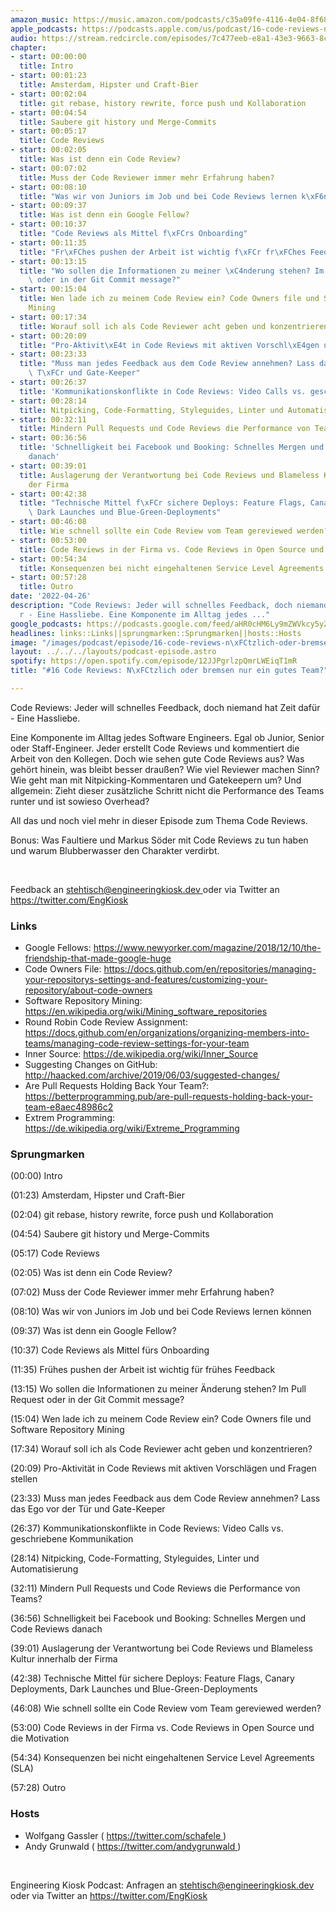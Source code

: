 ```yaml
---
amazon_music: https://music.amazon.com/podcasts/c35a09fe-4116-4e04-8f68-77d61b112e46/episodes/a5a91d87-c04e-43f1-a2dd-9f137a4fa0ef/engineering-kiosk-16-code-reviews-n%C3%BCtzlich-oder-bremsen-nur-ein-gutes-team
apple_podcasts: https://podcasts.apple.com/us/podcast/16-code-reviews-n%C3%BCtzlich-oder-bremsen-nur-ein-gutes-team/id1603082924?i=1000558699631
audio: https://stream.redcircle.com/episodes/7c477eeb-e8a1-43e3-9663-8c6d9118645f/stream.mp3
chapter:
- start: 00:00:00
  title: Intro
- start: 00:01:23
  title: Amsterdam, Hipster und Craft-Bier
- start: 00:02:04
  title: git rebase, history rewrite, force push und Kollaboration
- start: 00:04:54
  title: Saubere git history und Merge-Commits
- start: 00:05:17
  title: Code Reviews
- start: 00:02:05
  title: Was ist denn ein Code Review?
- start: 00:07:02
  title: Muss der Code Reviewer immer mehr Erfahrung haben?
- start: 00:08:10
  title: "Was wir von Juniors im Job und bei Code Reviews lernen k\xF6nnen"
- start: 00:09:37
  title: Was ist denn ein Google Fellow?
- start: 00:10:37
  title: "Code Reviews als Mittel f\xFCrs Onboarding"
- start: 00:11:35
  title: "Fr\xFChes pushen der Arbeit ist wichtig f\xFCr fr\xFChes Feedback"
- start: 00:13:15
  title: "Wo sollen die Informationen zu meiner \xC4nderung stehen? Im Pull Request\
    \ oder in der Git Commit message?"
- start: 00:15:04
  title: Wen lade ich zu meinem Code Review ein? Code Owners file und Software Repository
    Mining
- start: 00:17:34
  title: Worauf soll ich als Code Reviewer acht geben und konzentrieren?
- start: 00:20:09
  title: "Pro-Aktivit\xE4t in Code Reviews mit aktiven Vorschl\xE4gen und Fragen stellen"
- start: 00:23:33
  title: "Muss man jedes Feedback aus dem Code Review annehmen? Lass das Ego vor der\
    \ T\xFCr und Gate-Keeper"
- start: 00:26:37
  title: 'Kommunikationskonflikte in Code Reviews: Video Calls vs. geschriebene Kommunikation'
- start: 00:28:14
  title: Nitpicking, Code-Formatting, Styleguides, Linter und Automatisierung
- start: 00:32:11
  title: Mindern Pull Requests und Code Reviews die Performance von Teams?
- start: 00:36:56
  title: 'Schnelligkeit bei Facebook und Booking: Schnelles Mergen und Code Reviews
    danach'
- start: 00:39:01
  title: Auslagerung der Verantwortung bei Code Reviews und Blameless Kultur innerhalb
    der Firma
- start: 00:42:38
  title: "Technische Mittel f\xFCr sichere Deploys: Feature Flags, Canary Deployments,\
    \ Dark Launches und Blue-Green-Deployments"
- start: 00:46:08
  title: Wie schnell sollte ein Code Review vom Team gereviewed werden?
- start: 00:53:00
  title: Code Reviews in der Firma vs. Code Reviews in Open Source und die Motivation
- start: 00:54:34
  title: Konsequenzen bei nicht eingehaltenen Service Level Agreements (SLA)
- start: 00:57:28
  title: Outro
date: '2022-04-26'
description: "Code Reviews: Jeder will schnelles Feedback, doch niemand hat Zeit daf\xFC\
  r - Eine Hassliebe. Eine Komponente im Alltag jedes ..."
google_podcasts: https://podcasts.google.com/feed/aHR0cHM6Ly9mZWVkcy5yZWRjaXJjbGUuY29tLzBlY2ZkZmQ3LWZkYTEtNGMzZC05NTE1LTQ3NjcyN2Y5ZGY1ZQ/episode/Y2MwYWY4MTUtNDhhZC00YjRhLThhYzgtYWRhMmQ1YWJkNzc5?sa=X&ved=0CAUQkfYCahcKEwi4xMSxj4L4AhUAAAAAHQAAAAAQNQ
headlines: links::Links||sprungmarken::Sprungmarken||hosts::Hosts
image: "/images/podcast/episode/16-code-reviews-n\xFCtzlich-oder-bremsen-nur-ein-gutes-team.jpg"
layout: ../../../layouts/podcast-episode.astro
spotify: https://open.spotify.com/episode/12JJPgrlzpQmrLWEiqT1mR
title: "#16 Code Reviews: N\xFCtzlich oder bremsen nur ein gutes Team?"

---
```


<p>
   Code Reviews: Jeder will schnelles Feedback, doch niemand hat Zeit dafür - Eine Hassliebe.
  </p>
  <p>
   Eine Komponente im Alltag jedes Software Engineers. Egal ob Junior, Senior oder Staff-Engineer. Jeder erstellt Code Reviews und kommentiert die Arbeit von den Kollegen. Doch wie sehen gute Code Reviews aus? Was gehört hinein, was bleibt besser draußen? Wie viel Reviewer machen Sinn? Wie geht man mit Nitpicking-Kommentaren und Gatekeepern um? Und allgemein: Zieht dieser zusätzliche Schritt nicht die Performance des Teams runter und ist sowieso Overhead?
  </p>
  <p>
   All das und noch viel mehr in dieser Episode zum Thema Code Reviews.
  </p>
  <p>
   Bonus: Was Faultiere und Markus Söder mit Code Reviews zu tun haben und warum Blubberwasser den Charakter verdirbt.
  </p>
  <p>
   <br/>
  </p>
  <p>
   Feedback an
   <a href="mailto:stehtisch@engineeringkiosk.dev" rel="nofollow">
    stehtisch@engineeringkiosk.dev
   </a>
   oder via Twitter an
   <a href="https://twitter.com/EngKiosk" rel="nofollow">
    https://twitter.com/EngKiosk
   </a>
  </p>
  <h3 id="links">
   Links
  </h3>
  <ul>
   <li>
    Google Fellows:
    <a href="https://www.newyorker.com/magazine/2018/12/10/the-friendship-that-made-google-huge" rel="nofollow">
     https://www.newyorker.com/magazine/2018/12/10/the-friendship-that-made-google-huge
    </a>
   </li>
   <li>
    Code Owners File:
    <a href="https://docs.github.com/en/repositories/managing-your-repositorys-settings-and-features/customizing-your-repository/about-code-owners" rel="nofollow">
     https://docs.github.com/en/repositories/managing-your-repositorys-settings-and-features/customizing-your-repository/about-code-owners
    </a>
   </li>
   <li>
    Software Repository Mining:
    <a href="https://en.wikipedia.org/wiki/Mining_software_repositories" rel="nofollow">
     https://en.wikipedia.org/wiki/Mining_software_repositories
    </a>
   </li>
   <li>
    Round Robin Code Review Assignment:
    <a href="https://docs.github.com/en/organizations/organizing-members-into-teams/managing-code-review-settings-for-your-team" rel="nofollow">
     https://docs.github.com/en/organizations/organizing-members-into-teams/managing-code-review-settings-for-your-team
    </a>
   </li>
   <li>
    Inner Source:
    <a href="https://de.wikipedia.org/wiki/Inner_Source" rel="nofollow">
     https://de.wikipedia.org/wiki/Inner_Source
    </a>
   </li>
   <li>
    Suggesting Changes on GitHub:
    <a href="http://haacked.com/archive/2019/06/03/suggested-changes/" rel="nofollow">
     http://haacked.com/archive/2019/06/03/suggested-changes/
    </a>
   </li>
   <li>
    Are Pull Requests Holding Back Your Team?:
    <a href="https://betterprogramming.pub/are-pull-requests-holding-back-your-team-e8aec48986c2" rel="nofollow">
     https://betterprogramming.pub/are-pull-requests-holding-back-your-team-e8aec48986c2
    </a>
   </li>
   <li>
    Extrem Programming:
    <a href="https://de.wikipedia.org/wiki/Extreme_Programming" rel="nofollow">
     https://de.wikipedia.org/wiki/Extreme_Programming
    </a>
   </li>
  </ul>
  <h3 id="sprungmarken">
   Sprungmarken
  </h3>
  <p>
   (00:00) Intro
  </p>
  <p>
   (01:23) Amsterdam, Hipster und Craft-Bier
  </p>
  <p>
   (02:04) git rebase, history rewrite, force push und Kollaboration
  </p>
  <p>
   (04:54) Saubere git history und Merge-Commits
  </p>
  <p>
   (05:17) Code Reviews
  </p>
  <p>
   (02:05) Was ist denn ein Code Review?
  </p>
  <p>
   (07:02) Muss der Code Reviewer immer mehr Erfahrung haben?
  </p>
  <p>
   (08:10) Was wir von Juniors im Job und bei Code Reviews lernen können
  </p>
  <p>
   (09:37) Was ist denn ein Google Fellow?
  </p>
  <p>
   (10:37) Code Reviews als Mittel fürs Onboarding
  </p>
  <p>
   (11:35) Frühes pushen der Arbeit ist wichtig für frühes Feedback
  </p>
  <p>
   (13:15) Wo sollen die Informationen zu meiner Änderung stehen? Im Pull Request oder in der Git Commit message?
  </p>
  <p>
   (15:04) Wen lade ich zu meinem Code Review ein? Code Owners file und Software Repository Mining
  </p>
  <p>
   (17:34) Worauf soll ich als Code Reviewer acht geben und konzentrieren?
  </p>
  <p>
   (20:09) Pro-Aktivität in Code Reviews mit aktiven Vorschlägen und Fragen stellen
  </p>
  <p>
   (23:33) Muss man jedes Feedback aus dem Code Review annehmen? Lass das Ego vor der Tür und Gate-Keeper
  </p>
  <p>
   (26:37) Kommunikationskonflikte in Code Reviews: Video Calls vs. geschriebene Kommunikation
  </p>
  <p>
   (28:14) Nitpicking, Code-Formatting, Styleguides, Linter und Automatisierung
  </p>
  <p>
   (32:11) Mindern Pull Requests und Code Reviews die Performance von Teams?
  </p>
  <p>
   (36:56) Schnelligkeit bei Facebook und Booking: Schnelles Mergen und Code Reviews danach
  </p>
  <p>
   (39:01) Auslagerung der Verantwortung bei Code Reviews und Blameless Kultur innerhalb der Firma
  </p>
  <p>
   (42:38) Technische Mittel für sichere Deploys: Feature Flags, Canary Deployments, Dark Launches und Blue-Green-Deployments
  </p>
  <p>
   (46:08) Wie schnell sollte ein Code Review vom Team gereviewed werden?
  </p>
  <p>
   (53:00) Code Reviews in der Firma vs. Code Reviews in Open Source und die Motivation
  </p>
  <p>
   (54:34) Konsequenzen bei nicht eingehaltenen Service Level Agreements (SLA)
  </p>
  <p>
   (57:28) Outro
  </p>
  <h3 id="hosts">
   Hosts
  </h3>
  <ul>
   <li>
    Wolfgang Gassler (
    <a href="https://twitter.com/schafele" rel="nofollow">
     https://twitter.com/schafele
    </a>
    )
   </li>
   <li>
    Andy Grunwald (
    <a href="https://twitter.com/andygrunwald" rel="nofollow">
     https://twitter.com/andygrunwald
    </a>
    )
   </li>
  </ul>
  <p>
   <br/>
  </p>
  <p>
   Engineering Kiosk Podcast: Anfragen an
   <a href="mailto:stehtisch@engineeringkiosk.dev" rel="nofollow">
    stehtisch@engineeringkiosk.dev
   </a>
   oder via Twitter an
   <a href="https://twitter.com/EngKiosk" rel="nofollow">
    https://twitter.com/EngKiosk
   </a>
  </p>